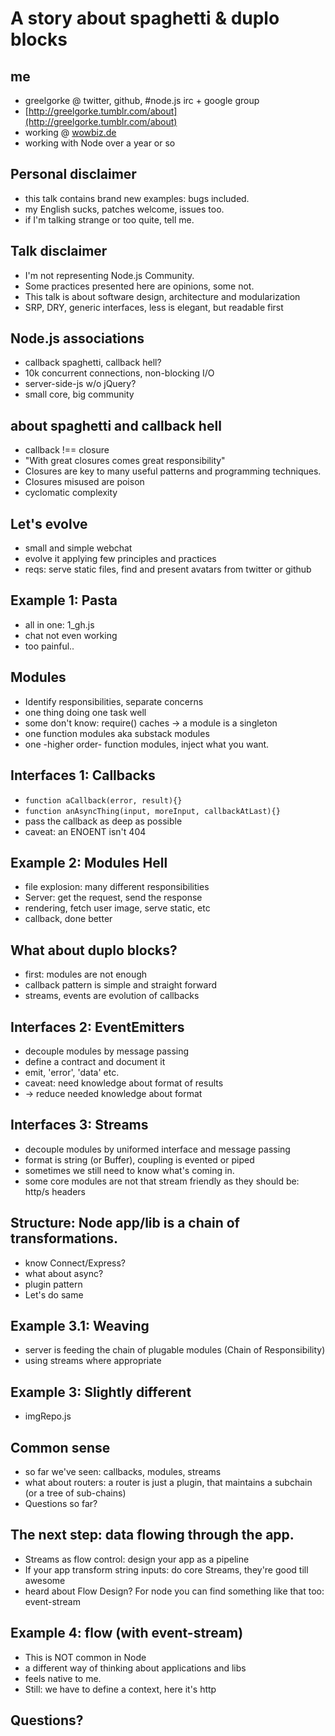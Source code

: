 # A story about spaghetti & duplo blocks

## me
* greelgorke @ twitter, github, #node.js irc + google group
* [http://greelgorke.tumblr.com/about](http://greelgorke.tumblr.com/about)
* working @ [wowbiz.de](http://www.wowbiz.de)
* working with Node over a year or so

## Personal disclaimer
* this talk contains brand new examples: bugs included.
* my English sucks, patches welcome, issues too.
* if I'm talking strange or too quite, tell me.

## Talk disclaimer
* I'm not representing Node.js Community.
* Some practices presented here are opinions, some not.
* This talk is about software design, architecture and modularization
* SRP, DRY, generic interfaces, less is elegant, but readable first

## Node.js associations
* callback spaghetti, callback hell?
* 10k concurrent connections, non-blocking I/O
* server-side-js w/o jQuery?
* small core, big community

## about spaghetti and callback hell
* callback !== closure
* "With great closures comes great responsibility"
* Closures are key to many useful patterns and programming techniques.
* Closures misused are poison
* cyclomatic complexity

## Let's evolve
* small and simple webchat
* evolve it applying few principles and practices
* reqs: serve static files, find and present avatars from twitter or github

## Example 1: Pasta
* all in one: 1_gh.js
* chat not even working
* too painful..

## Modules
* Identify responsibilities, separate concerns
* one thing doing one task well
* some don't know: require() caches -> a module is a singleton
* one function modules aka substack modules
* one -higher order- function modules, inject what you want.

## Interfaces 1: Callbacks
* `function aCallback(error, result){}`
* `function anAsyncThing(input, moreInput, callbackAtLast){}`
* pass the callback as deep as possible
* caveat: an ENOENT isn't 404

## Example 2: Modules Hell
* file explosion: many different responsibilities
* Server: get the request, send the response
* rendering, fetch user image, serve static, etc
* callback, done better

## What about duplo blocks?
* first: modules are not enough
* callback pattern is simple and straight forward
* streams, events are evolution of callbacks

## Interfaces 2: EventEmitters
* decouple modules by message passing
* define a contract and document it
* emit, 'error', 'data' etc.
* caveat: need knowledge about format of results
* -> reduce needed knowledge about format

## Interfaces 3: Streams
* decouple modules by uniformed interface and message passing
* format is string (or Buffer), coupling is evented or piped
* sometimes we still need to know what's coming in.
* some core modules are not that stream friendly as they should be: http/s headers

## Structure: Node app/lib is a chain of transformations.
* know Connect/Express?
* what about async?
* plugin pattern
* Let's do same

## Example 3.1: Weaving
* server is feeding the chain of plugable modules (Chain of Responsibility)
* using streams where appropriate

## Example 3: Slightly different
* imgRepo.js

## Common sense
* so far we've seen: callbacks, modules, streams
* what about routers: a router is just a plugin, that maintains a subchain (or a tree of sub-chains)
* Questions so far?

## The next step: data flowing through the app.
* Streams as flow control: design your app as a pipeline
* If your app transform string inputs: do core Streams, they're good till awesome
* heard about Flow Design? For node you can find something like that too: event-stream

## Example 4: flow (with event-stream)
* This is NOT common in Node
* a different way of thinking about applications and libs
* feels native to me.
* Still: we have to define a context, here it's http

## Questions?
